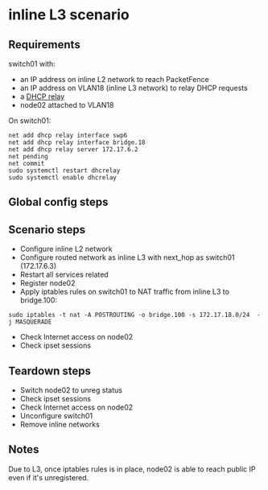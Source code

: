 # inline L3 scenario

## Requirements
switch01 with:
- an IP address on inline L2 network to reach PacketFence
- an IP address on VLAN18 (inline L3 network) to relay DHCP requests
- a [DHCP relay](https://docs.cumulusnetworks.com/cumulus-linux-37/Layer-1-and-Switch-Ports/DHCP-Relays/)
- node02 attached to VLAN18

On switch01:

```
net add dhcp relay interface swp6
net add dhcp relay interface bridge.18
net add dhcp relay server 172.17.6.2
net pending
net commit
sudo systemctl restart dhcrelay
sudo systemctl enable dhcrelay
```

## Global config steps

## Scenario steps
- Configure inline L2 network
- Configure routed network as inline L3 with next_hop as switch01 (172.17.6.3)
- Restart all services related
- Register node02
- Apply iptables rules on switch01 to NAT traffic from inline L3 to
  bridge.100:
```
sudo iptables -t nat -A POSTROUTING -o bridge.100 -s 172.17.18.0/24  -j MASQUERADE
```
- Check Internet access on node02
- Check ipset sessions

## Teardown steps
- Switch node02 to unreg status
- Check ipset sessions
- Check Internet access on node02
- Unconfigure switch01
- Remove inline networks

## Notes

Due to L3, once iptables rules is in place, node02 is able to reach public IP
even if it's unregistered.
